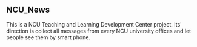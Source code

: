 ## NCU_News
This is a NCU Teaching and Learning Development Center project. 
 Its' direction is collect all messages from every NCU university offices and let people see them by smart phone.